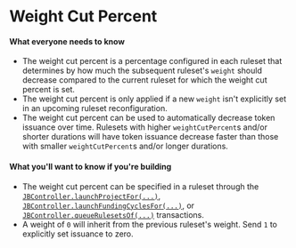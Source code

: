 # Weight Cut Percent

#### What everyone needs to know

* The weight cut percent is a percentage configured in each ruleset that determines by how much the subsequent ruleset's `weight` should decrease compared to the current ruleset for which the weight cut percent is set.
* The weight cut percent is only applied if a new `weight` isn't explicitly set in an upcoming ruleset reconfiguration.
* The weight cut percent can be used to automatically decrease token issuance over time. Rulesets with higher `weightCutPercent`s and/or shorter durations will have token issuance decrease faster than those with smaller `weightCutPercent`s and/or longer durations.

#### What you'll want to know if you're building

* The weight cut percent can be specified in a ruleset through the [`JBController.launchProjectFor(...)`](/docs/v4/api/core/contracts/JBController.md#launchprojectfor), [`JBController.launchFundingCyclesFor(...)`](/docs/v4/api/core/contracts/JBController.md#launchfundingcyclesfor), or [`JBController.queueRulesetsOf(...)`](/docs/v4/api/core/contracts/JBController.md#queuerulesetsof) transactions. 
* A weight of `0` will inherit from the previous ruleset's weight. Send `1` to explicitly set issuance to zero.

